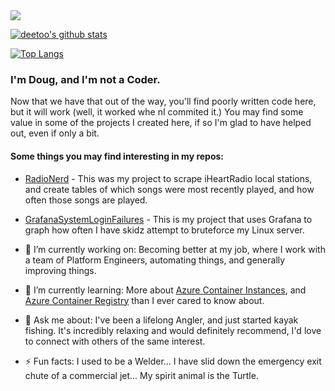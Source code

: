 
<img src="https://images.unsplash.com/photo-1525721653822-f9975a57cd4c?ixlib=rb-1.2.1&ixid=eyJhcHBfaWQiOjEyMDd9&auto=format&fit=crop&w=975&h=300&q=80"/>

[![deetoo's github stats](https://github-readme-stats.vercel.app/api?username=deetoo&show_icons=true&theme=default)](https://github.com/deetoo/)

[![Top Langs](https://github-readme-stats.vercel.app/api/top-langs/?username=deetoo&layout=compact)](https://github.com/anuraghazra/github-readme-stats)

### I'm Doug, and I'm not a Coder.

Now that we have that out of the way, you'll find poorly written code here, but it will work (well, it worked whe nI commited it.) You may find some value in some of the projects I created here, if so I'm glad to have helped out, even if only a bit.


#### Some things you may find interesting in my repos:
- [RadioNerd](https://github.com/deetoo/RadioNerd) - This was my project to scrape iHeartRadio local stations, and create tables of which songs were most recently played, and how often those songs are played.
- [GrafanaSystemLoginFailures](https://github.com/deetoo/GrafanaSystemLoginFailures) - This is my project that uses Grafana to graph how often I have skidz attempt to bruteforce my Linux server.



- 🔭 I’m currently working on: Becoming better at my job, where I work with a team of Platform Engineers, automating things, and generally improving things.
- 🌱 I’m currently learning: More about [Azure Container Instances](https://docs.microsoft.com/en-us/azure/?product=containers), and [Azure Container Registry](https://docs.microsoft.com/en-us/azure/container-registry/) than I ever cared to know about.
- 💬 Ask me about: I've been a lifelong Angler, and just started kayak fishing. It's incredibly relaxing and would definitely recommend, I'd love to connect with others of the same interest.
- ⚡ Fun facts: I used to be a Welder... I have slid down the emergency exit chute of a commercial jet... My spirit animal is the Turtle.



